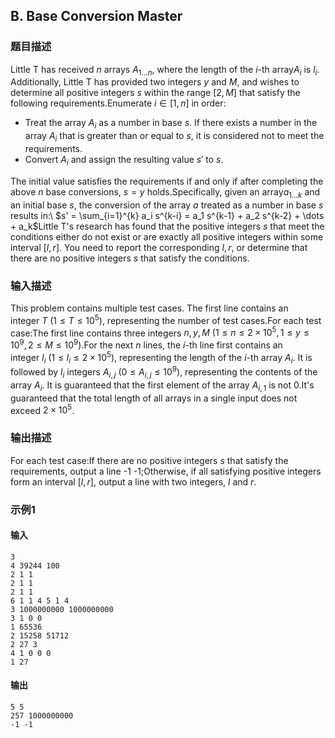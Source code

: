 ## B. Base Conversion Master

### 题目描述

Little T has received $n$ arrays $A_{1 \dots n}$, where the length of the $i$-th array$A_i$ is $l_i$. Additionally, Little T has provided
two integers $y$ and $M$, and wishes to determine all positive
integers $s$ within the range $[2, M]$ that satisfy the following
requirements.Enumerate $i \in [1, n]$ in order:
- Treat the array $A_i$ as a number in
    base $s$. If there exists a number in the
    array $A_i$ that is greater than or equal
    to $s$, it is considered not to meet the
    requirements.
- Convert $A_i$ and assign the resulting
    value $s'$ to $s$.

The initial value satisfies the requirements if and only if after
completing the above $n$ base conversions, $s = y$ holds.Specifically, given an array$a_{1 \dots k}$ and an initial base $s$, the conversion of
the array $a$ treated as a number in base $s$ results in:\ $s' = \sum_{i=1}^{k} a_i s^{k-i} = a_1 s^{k-1} + a_2 s^{k-2} + \dots + a_k$Little T\'s research has found that the positive integers $s$ that meet the conditions either do not
exist or are exactly all positive integers within some interval $[l, r]$. You need to report the
corresponding $l, r$, or determine that there
are no positive integers $s$ that satisfy the
conditions.

### 输入描述

This problem contains multiple test cases. The first line contains an
integer $T\ (1 \leq T \leq 10^5)$,
representing the number of test cases.For each test case:The first line contains three
integers $n, y, M\ (1 \leq n \leq 2 \times 10^5, 1 \leq y \leq 10^{9}, 2 \leq M \leq 10^{9})$.For the next $n$ lines,
the $i$-th line first contains an
integer $l_i\ (1 \leq l_i \leq 2 \times 10^5)$,
representing the length of the $i$-th
array $A_i$. It is followed
by $l_i$ integers $A_{i, j}\ (0 \leq A_{i, j} \leq 10^{9})$,
representing the contents of the array $A_i$.
It is guaranteed that the first element of the
array $A_{i, 1}$ is
not $0$.It\'s guaranteed that the total length of all arrays in a single input
does not exceed $2 \times 10^5$.

### 输出描述

For each test case:If there are no positive integers $s$ that
satisfy the requirements, output a line -1 -1;Otherwise, if all satisfying positive integers form an
interval $[l, r]$, output a line with two
integers, $l$ and $r$.

### 示例1

#### 输入

```plain
3
4 39244 100
2 1 1
2 1 1
2 1 1
6 1 1 4 5 1 4
3 1000000000 1000000000
3 1 0 0
1 65536
2 15258 51712
2 27 3
4 1 0 0 0
1 27
```

#### 输出

```plain
5 5
257 1000000000
-1 -1
```

